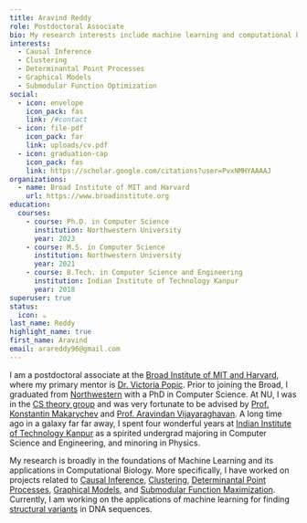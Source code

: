 ```yaml
---
title: Aravind Reddy
role: Postdoctoral Associate
bio: My research interests include machine learning and computational biology.
interests:
  - Causal Inference
  - Clustering
  - Determinantal Point Processes
  - Graphical Models
  - Submodular Function Optimization
social:
  - icon: envelope
    icon_pack: fas
    link: /#contact
  - icon: file-pdf
    icon_pack: far
    link: uploads/cv.pdf
  - icon: graduation-cap
    icon_pack: fas
    link: https://scholar.google.com/citations?user=PvxNMHYAAAAJ
organizations:
  - name: Broad Institute of MIT and Harvard
    url: https://www.broadinstitute.org
education:
  courses:
    - course: Ph.D. in Computer Science
      institution: Northwestern University
      year: 2023
    - course: M.S. in Computer Science
      institution: Northwestern University
      year: 2021
    - course: B.Tech. in Computer Science and Engineering
      institution: Indian Institute of Technology Kanpur
      year: 2018
superuser: true
status:
  icon: ☕️
last_name: Reddy
highlight_name: true
first_name: Aravind
email: arareddy96@gmail.com
---
```

I am a postdoctoral associate at the [Broad Institute of MIT and Harvard](https://www.broadinstitute.org/), where my primary mentor is [Dr. Victoria Popic](https://www.broadinstitute.org/bios/victoria-popic). Prior to joining the Broad, I graduated from [Northwestern](https://www.northwestern.edu/) with a PhD in Computer Science. At NU, I was in the [CS theory group](https://theory.cs.northwestern.edu/) and was very fortunate to be advised by [Prof. Konstantin Makarychev](https://konstantin.makarychev.net/) and [Prof. Aravindan Vijayaraghavan](https://users.eecs.northwestern.edu/~aravindv/). A long time ago in a galaxy far far away, I spent four wonderful years at [Indian Institute of Technology Kanpur](https://iitk.ac.in/) as a spirited undergrad majoring in Computer Science and Engineering, and minoring in Physics.

My research is broadly in the foundations of Machine Learning and its applications in Computational Biology. More specifically, I have worked on projects related to [Causal Inference](https://en.wikipedia.org/wiki/Causal_inference), [Clustering](https://en.wikipedia.org/wiki/Cluster_analysis), [Determinantal Point Processes](https://arxiv.org/abs/1207.6083), [Graphical Models](https://en.wikipedia.org/wiki/Graphical_model), and [Submodular Function Maximization](https://www.cs.cmu.edu/afs/.cs.cmu.edu/Web/People/dgolovin/papers/submodular_survey12.pdf). Currently, I am working on the applications of machine learning for finding [structural variants](https://en.wikipedia.org/wiki/Structural_variation) in DNA sequences.